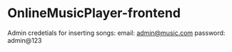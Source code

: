 # OnlineMusicPlayer-frontend

Admin credetials for inserting songs:
email: admin@music.com
password: admin@123